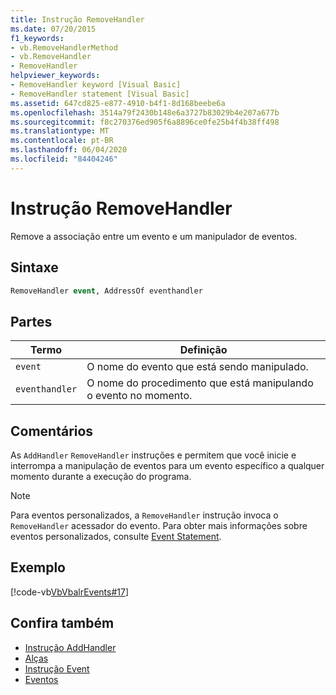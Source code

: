 ```yaml
---
title: Instrução RemoveHandler
ms.date: 07/20/2015
f1_keywords:
- vb.RemoveHandlerMethod
- vb.RemoveHandler
- RemoveHandler
helpviewer_keywords:
- RemoveHandler keyword [Visual Basic]
- RemoveHandler statement [Visual Basic]
ms.assetid: 647cd825-e877-4910-b4f1-8d168beebe6a
ms.openlocfilehash: 3514a79f2430b148e6a3727b83029b4e207a677b
ms.sourcegitcommit: f8c270376ed905f6a8896ce0fe25b4f4b38ff498
ms.translationtype: MT
ms.contentlocale: pt-BR
ms.lasthandoff: 06/04/2020
ms.locfileid: "84404246"
---
```

# <a name="removehandler-statement"></a>Instrução RemoveHandler
Remove a associação entre um evento e um manipulador de eventos.  
  
## <a name="syntax"></a>Sintaxe  
  
```vb  
RemoveHandler event, AddressOf eventhandler  
```  
  
## <a name="parts"></a>Partes  
  
|Termo|Definição|  
|---|---|  
|`event`|O nome do evento que está sendo manipulado.|  
|`eventhandler`|O nome do procedimento que está manipulando o evento no momento.|  
  
## <a name="remarks"></a>Comentários  
 As `AddHandler` `RemoveHandler` instruções e permitem que você inicie e interrompa a manipulação de eventos para um evento específico a qualquer momento durante a execução do programa.  
  
> [!NOTE]
> Para eventos personalizados, a `RemoveHandler` instrução invoca o `RemoveHandler` acessador do evento. Para obter mais informações sobre eventos personalizados, consulte [Event Statement](event-statement.md).  
  
## <a name="example"></a>Exemplo  
 [!code-vb[VbVbalrEvents#17](~/samples/snippets/visualbasic/VS_Snippets_VBCSharp/VbVbalrEvents/VB/Class1.vb#17)]  
  
## <a name="see-also"></a>Confira também

- [Instrução AddHandler](addhandler-statement.md)
- [Alças](handles-clause.md)
- [Instrução Event](event-statement.md)
- [Eventos](../../programming-guide/language-features/events/index.md)
